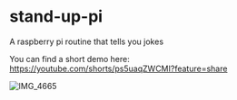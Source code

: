# stand-up-pi
A raspberry pi routine that tells you jokes

You can find a short demo here:
https://youtube.com/shorts/ps5uaqZWCMI?feature=share

![IMG_4665](https://user-images.githubusercontent.com/8962291/229316584-4fd026b3-5ecf-449c-bbb7-0349892abed4.JPG)
